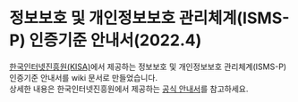 # 정보보호 및 개인정보보호 관리체계(ISMS-P) 인증기준 안내서(2022.4)

[한국인터넷진흥원(KISA)](https://isms.kisa.or.kr/)에서 제공하는 정보보호 및 개인정보보호 관리체계(ISMS-P) 인증기준 안내서를 wiki 문서로 만들었습니다.  
상세한 내용은 한국인터넷진흥원에서 제공하는 [공식 안내서](https://isms.kisa.or.kr/main/ispims/notice/?boardId=bbs_0000000000000014&mode=view&cntId=16)를 참고하세요.
